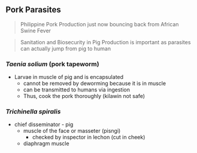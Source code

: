 ## Pork Parasites
> Philippine Pork Production just now bouncing back from African Swine Fever

> Sanitation and Biosecurity in Pig Production is important as parasites can actually jump from pig to human

### *Taenia solium* (pork tapeworm)
- Larvae in muscle of pig and is encapsulated 
	- cannot be removed by deworming because it is in muscle
	- can be transmitted to humans via ingestion
	- Thus, cook the pork thoroughly (kilawin not safe)
### *Trichinella spiralis*
- chief disseminator - pig
	- muscle of the face or masseter (pisngi)
		- checked by inspector in lechon (cut in cheek)
	- diaphragm muscle



